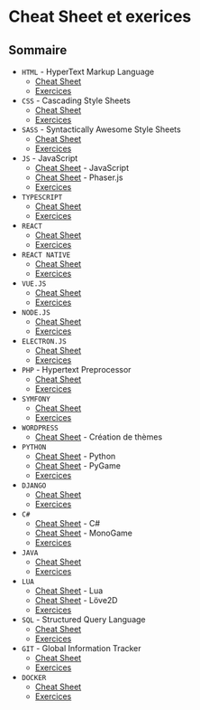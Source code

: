 # Cheat Sheet et exerices

## Sommaire
- `HTML` - HyperText Markup Language
  - [Cheat Sheet](./html/readme.md)
  - [Exercices](./html/exercices/readme.md)
- `CSS` - Cascading Style Sheets
  - [Cheat Sheet](./css/readme.md)
  - [Exercices](./css/exercices/readme.md)
- `SASS` - Syntactically Awesome Style Sheets
  - [Cheat Sheet](./sass/readme.md)
  - [Exercices](./sass/exercices/readme.md)
- `JS` - JavaScript
  - [Cheat Sheet](./javascript/readme.md) - JavaScript
  - [Cheat Sheet](./javascript/phaser/readme.md) - Phaser.js
  - [Exercices](./javascript/exercices/readme.md)
- `TYPESCRIPT`
  - [Cheat Sheet](./typescript/readme.md)
  - [Exercices](./typescript/exercices/readme.md)
- `REACT`
    - [Cheat Sheet](./react/readme.md)
    - [Exercices](./react/exercices/readme.md)
- `REACT NATIVE`
    - [Cheat Sheet](./react_native/readme.md)
    - [Exercices](./react_native/exercices/readme.md)
- `VUE.JS`
  - [Cheat Sheet](./vuejs/readme.md)
  - [Exercices](./vuejs/exercices/readme.md)
- `NODE.JS`
  - [Cheat Sheet](./nodejs/readme.md)
  - [Exercices](./nodejs/exercices/readme.md)
- `ELECTRON.JS`
  - [Cheat Sheet](./electronjs/readme.md)
  - [Exercices](./electronjs/exercices/readme.md)
- `PHP` - Hypertext Preprocessor
  - [Cheat Sheet](./php/readme.md)
  - [Exercices](./php/exercices/readme.md)
- `SYMFONY`
  - [Cheat Sheet](./symfony/readme.md)
  - [Exercices](./symfony/exercices/readme.md)
- `WORDPRESS`
    - [Cheat Sheet](./wordpress/readme.md) - Création de thèmes
- `PYTHON`
  - [Cheat Sheet](./python/readme.md) - Python
  - [Cheat Sheet](./python/pygame/readme.md) - PyGame
  - [Exercices](./python/exercices/readme.md)
- `DJANGO`
  - [Cheat Sheet](./django/readme.md)
  - [Exercices](./django/exercices/readme.md)
- `C#`
  - [Cheat Sheet](./csharp/readme.md) - C#
  - [Cheat Sheet](./csharp/monogame/readme.md) - MonoGame
  - [Exercices](./csharp/exercices/readme.md)
- `JAVA`
  - [Cheat Sheet](./java/readme.md)
  - [Exercices](./java/exercices/readme.md)
- `LUA`
    - [Cheat Sheet](./lua/readme.md) - Lua
    - [Cheat Sheet](./lua/pygame/readme.md) - Löve2D
    - [Exercices](./lua/exercices/readme.md)
- `SQL` - Structured Query Language
    - [Cheat Sheet](./sql/readme.md)
    - [Exercices](./sql/exercices/readme.md)
- `GIT` - Global Information Tracker
    - [Cheat Sheet](./git/readme.md)
    - [Exercices](./git/exercices/readme.md)
- `DOCKER`
  - [Cheat Sheet](./docker/readme.md)
  - [Exercices](./docker/exercices/readme.md)